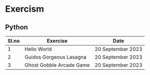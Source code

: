 # Exercism
## Python
| Sl.no | Exercise                 | Date              | 
|---|--------------------------|-------------------|
| 1     | Hello World              | 20 September 2023 |
| 2     | Guidos Gorgeous Lasagna  | 20 September 2023 |
| 3 | Ghost Gobble Arcade Game | 20 September 2023 |
